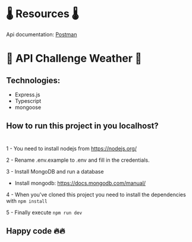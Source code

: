 # 🌡 Resources 🌡

Api documentation:
[Postman](https://documenter.getpostman.com/view/11619383/2s8Z75T9xH)

# 🌠 API Challenge Weather 🌠

## Technologies:

- Express.js
- Typescript
- mongoose

## How to run this project in you localhost?

#

1 - You need to install nodejs from https://nodejs.org/

2 - Rename .env.example to .env and fill in the credentials.

<!-- The defaults is enough to make the API run. -->

3 - Install MongoDB and run a database

- Install mongodb: https://docs.mongodb.com/manual/

4 - When you've cloned this project you need to install the dependencies with `npm install`

5 - Finally execute `npm run dev`

## Happy code 🔥🔥 <br>
